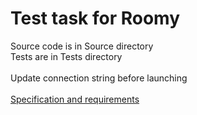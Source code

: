 # Test task for Roomy
Source code is in Source directory \
Tests are in Tests directory \
\
Update connection string before launching\
\
[Specification and requirements](https://cloud.mail.ru/public/fzjA/A7Ln3LaY8)
